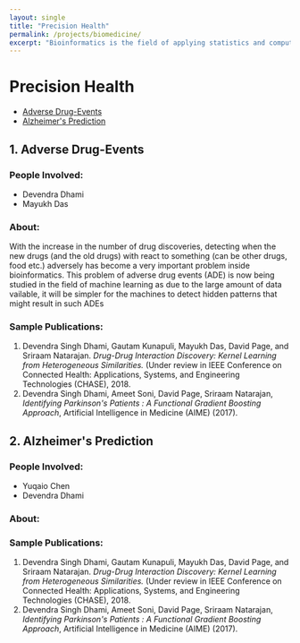 ```yaml
---
layout: single
title: "Precision Health"
permalink: /projects/biomedicine/
excerpt: "Bioinformatics is the field of applying statistics and computer science to the field of molecular biology. Our lab focuses mainly on the subarea of pattern recognition in biomedical data."
---
```



# Precision Health
* [Adverse Drug-Events](#ade)
* [Alzheimer's Prediction](#alz)


<a name ="ade"></a>
## 1. Adverse Drug-Events

### People Involved:

* Devendra Dhami
* Mayukh Das


### About:
With the increase in the number of drug discoveries, detecting when the new drugs (and the old drugs) with react to something (can be other drugs, food etc.) adversely has become a very important problem inside bioinformatics. This problem of adverse drug events (ADE) is now being studied in the field of machine learning as due to the large amount of data vailable, it will be simpler for the machines to detect hidden patterns that might result in such ADEs

### Sample Publications:

1. Devendra Singh Dhami, Gautam Kunapuli, Mayukh Das, David Page, and Sriraam Natarajan. *Drug-Drug Interaction Discovery: Kernel Learning from Heterogeneous Similarities.* (Under review in IEEE Conference on Connected Health: Applications, Systems, and Engineering Technologies (CHASE), 2018.  
2. Devendra Singh Dhami, Ameet Soni, David Page, Sriraam Natarajan, *Identifying Parkinson's Patients : A Functional Gradient Boosting Approach*, Artificial Intelligence in Medicine (AIME) (2017).

<a name ="alz"></a>
## 2. Alzheimer's Prediction

### People Involved:

* Yuqaio Chen
* Devendra Dhami


### About:


### Sample Publications:

1. Devendra Singh Dhami, Gautam Kunapuli, Mayukh Das, David Page, and Sriraam Natarajan. *Drug-Drug Interaction Discovery: Kernel Learning from Heterogeneous Similarities.* (Under review in IEEE Conference on Connected Health: Applications, Systems, and Engineering Technologies (CHASE), 2018.  
2. Devendra Singh Dhami, Ameet Soni, David Page, Sriraam Natarajan, *Identifying Parkinson's Patients : A Functional Gradient Boosting Approach*, Artificial Intelligence in Medicine (AIME) (2017).
<!--
---
layout: single
title: "Bioinformatics and Biomedicine"
permalink: /projects/biomedicine/
excerpt: "Bioinformatics is the field of applying statistics and computer science to the field of molecular biology. Our lab focuses mainly on the subarea of pattern recognition in biomedical data."
---

## People Involved

* Devendra Dhami
* Mayukh Das

Bioinformatics is the field of applying statistics and computer science to the field of molecular biology. Our lab focuses mainly on the subarea of pattern recognition in biomedical data.

Biomedical data is composed of data in many formats: electronic health records are inherently relational, while the results of clinical tests tend to be propositional. The data can have multiple views&mdash;imagining data, clinical data, genomic data, or text from medical literature&mdash;which may all describe the same concept from different perspectives.

Learning from such disparate sources of information is a challenging task. We develop methods which can deal with such data separately, either as standalone datasets or combined in such a way that multiple types of data are used for prediction in a single model.

## Publications

1. Devendra Singh Dhami, Gautam Kunapuli, Mayukh Das, David Page, and Sriraam Natarajan. *Drug-Drug Interaction Discovery: Kernel Learning from Heterogeneous Similarities.* (Under review in IEEE Conference on Connected Health: Applications, Systems, and Engineering Technologies (CHASE), 2018.  
2. Devendra Singh Dhami, Ameet Soni, David Page, Sriraam Natarajan, *Identifying Parkinson's Patients : A Functional Gradient Boosting Approach*, Artificial Intelligence in Medicine (AIME) (2017).
-->

